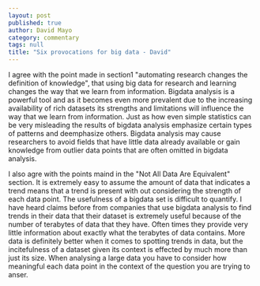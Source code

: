 ```yaml
---
layout: post
published: true
author: David Mayo
category: commentary
tags: null
title: "Six provocations for big data - David"
---
```



I agree with the point made in section1 "automating research changes the definition of knowledge", that using big data for research and learning changes the way that we learn from information. Bigdata analysis is a powerful tool and as it becomes even more prevalent due to the increasing availability of rich datasets its strengths and limitations will influence the way that we learn from information. Just as how even simple statistics can be very misleading the results of bigdata analysis emphasize certain types of patterns and deemphasize others. Bigdata analysis may cause researchers to avoid fields that have little data already available  or gain knowledge from outlier data points that are often omitted in bigdata analysis.

I also agre with the points maind in the "Not All Data Are Equivalent" section. It is extremely easy to assume the amount of data that indicates a trend means that a trend is present with out considering the strength of each data point. The usefulness of a bigdata set is difficult to quantify. I have heard claims before from companies that use bigdata analysis to find trends in their data that their dataset is extremely useful because of the number of terabytes of data that they have. Often times they provide very little information about exactly what the terabytes of data contains. More data is definitely better when it comes to spotting trends in data, but the incitefulness of a dataset given its context is effected by much more than just its size. When analysing a large data you have to consider how meaningful each data point in the context of the question you are trying to anser.
